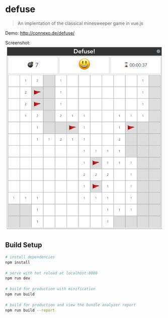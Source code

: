 # defuse

> An implentation of the classical minesweeper game in vue.js

Demo: http://connexo.de/defuse/

Screenshot: 
![Defuse game](screenshot.png)


## Build Setup

``` bash
# install dependencies
npm install

# serve with hot reload at localhost:8080
npm run dev

# build for production with minification
npm run build

# build for production and view the bundle analyzer report
npm run build --report
```
